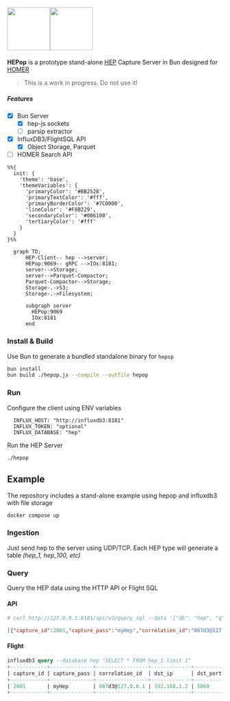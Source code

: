 # <img src="https://user-images.githubusercontent.com/1423657/55069501-8348c400-5084-11e9-9931-fefe0f9874a7.png" height=100/><img src="https://github.com/user-attachments/assets/c8e858ea-bb21-45f3-82ac-a1cd955f30cf" height=100>

**HEPop** is a prototype stand-alone [HEP](https://github.com/sipcapture/hep) Capture Server in Bun designed for [HOMER](https://github.com/sipcapture/homer)

> This is a work in progress. Do not use it!

##### Features

- [x] Bun Server
  - [x] hep-js sockets
  - [ ] parsip extractor
- [x] InfluxDB3/FlightSQL API
  - [x] Object Storage, Parquet
- [ ] HOMER Search API

```mermaid
%%{
  init: {
    'theme': 'base',
    'themeVariables': {
      'primaryColor': '#BB2528',
      'primaryTextColor': '#fff',
      'primaryBorderColor': '#7C0000',
      'lineColor': '#F8B229',
      'secondaryColor': '#006100',
      'tertiaryColor': '#fff'
    }
  }
}%%

  graph TD;
      HEP-Client-- hep -->server;
      HEPop:9069-- gRPC -->IOx:8181;
      server-->Storage;
      server-->Parquet-Compactor;
      Parquet-Compactor-->Storage;
      Storage-.->S3;
      Storage-.->Filesystem;

      subgraph server
        HEPop:9069
        IOx:8181
      end

```


### Install & Build

Use Bun to generate a bundled standalone binary for `hepop`

```bash
bun install
bun build ./hepop.js --compile --outfile hepop
```

### Run
Configure the client using ENV variables
```
  INFLUX_HOST: "http://influxdb3:8181"
  INFLUX_TOKEN: "optional"
  INFLUX_DATABASE: "hep"
```
Run the HEP Server
```bash
./hepop
```

## Example
The repository includes a stand-alone example using hepop and influxdb3 with file storage
```
docker compose up
```

### Ingestion
Just send hep to the server using UDP/TCP. Each HEP type will generate a table _(hep_1, hep_100, etc)_

### Query
Query the HEP data using the HTTP API or Flight SQL
#### API
```bash
# curl http://127.0.0.1:8181/api/v3/query_sql --data '{"db": "hep", "q": "select * from hep_1 limit 1"}'
```
```json
[{"capture_id":2001,"capture_pass":"myHep","correlation_id":"067d3@127.0.0.1","dst_ip":"192.168.1.2","dst_port":5060,"ip_family":2,"payload":"OPTIONS sip:127.0.0.1 SIP/2.0Call-ID: 067d3@127.0.0.1CSeq: 9999 OPTIONSFrom: <sip:nodejs@127.0.0.1>;tag=2628881569To: <sip:nodejs@127.0.0.1>Via: SIP/2.0/UDP 127.0.0.1:48495;branch=z9hG4bK9b82aa8fb4c7705466a3456dfff7f384333332Max-Forwards: 70User-Agent: HEPGEN-UACContent-Length: 0","proto_type":0,"protocol":17,"src_ip":"192.168.1.1","src_port":5060,"time":"2025-01-26T18:44:07.120","time_sec":1737917047,"time_usec":120000,"type":"1"}]
```
#### Flight
```sql
influxdb3 query --database hep "SELECT * FROM hep_1 limit 1"
+------------+--------------+-----------------+-------------+----------+-----------+------------------------------------------------------------------------------------------------------------------------------------------------------------------------------------------------------------------------------------------------------------------------------------------+------------+----------+-------------+----------+-------------------------+------------+-----------+------+
| capture_id | capture_pass | correlation_id  | dst_ip      | dst_port | ip_family | payload                                                                                                                                                                                                                                                                                  | proto_type | protocol | src_ip      | src_port | time                    | time_sec   | time_usec | type |
+------------+--------------+-----------------+-------------+----------+-----------+------------------------------------------------------------------------------------------------------------------------------------------------------------------------------------------------------------------------------------------------------------------------------------------+------------+----------+-------------+----------+-------------------------+------------+-----------+------+
| 2001       | myHep        | 067d3@127.0.0.1 | 192.168.1.2 | 5060     | 2         | OPTIONS sip:127.0.0.1 SIP/2.0Call-ID: 067d3@127.0.0.1CSeq: 9999 OPTIONSFrom: <sip:nodejs@127.0.0.1>;tag=2628881569To: <sip:nodejs@127.0.0.1>Via: SIP/2.0/UDP 127.0.0.1:48495;branch=z9hG4bK9b82aa8fb4c7705466a3456dfff7f384333332Max-Forwards: 70User-Agent: HEPGEN-UACContent-Length: 0 | 0          | 17       | 192.168.1.1 | 5060     | 2025-01-26T18:44:07.120 | 1737917047 | 120000    | 1    |
+------------+--------------+-----------------+-------------+----------+-----------+------------------------------------------------------------------------------------------------------------------------------------------------------------------------------------------------------------------------------------------------------------------------------------------+------------+----------+-------------+----------+-------------------------+------------+-----------+------+
```
